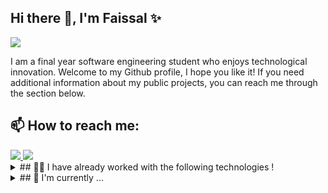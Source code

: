 ## Hi there 👋, I'm Faissal ✨

![](https://komarev.com/ghpvc/?username=lightgrey)

  I am a final year software engineering student who enjoys technological innovation. Welcome to my Github profile, I hope you like it! If you need additional information about my public projects, you can reach me through the section below.

<!--
**FaissalElfid/FaissalElfid** is a ✨ _special_ ✨ repository because its `README.md` (this file) appears on your GitHub profile.
Here are some ideas to get you started:


- 👯 I’m looking to collaborate on ...
- 🤔 I’m looking for help with ...
- 💬 Ask me about ...
- 📫 How to reach me: ...
- 😄 Pronouns: ...
- ⚡ Fun fact: ...

-->
## 📫 How to reach me: 
<a href="https://www.linkedin.com/in/faissal-el-fid-798b86199/">
  <img src="https://img.shields.io/badge/LinkedIn-0077B5?style=for-the-badge&logo=linkedin&logoColor=white"/>
</a>

<a href="mailto:faissal.elfid@gmail.com/">
  <img src="https://img.shields.io/badge/Gmail-D14836?style=for-the-badge&logo=gmail&logoColor=white"/>
</a>
<details>
  <summary> 
    ## 👨‍💻 I have already worked with the following technologies !
  </summary>

  ### Languages
<img src="https://img.shields.io/badge/C-00599C?style=for-the-badge&logo=c&logoColor=white"/>
<img src="https://img.shields.io/badge/C%2B%2B-00599C?style=for-the-badge&logo=c%2B%2B&logoColor=white"/>
<img src="https://img.shields.io/badge/Java-ED8B00?style=for-the-badge&logo=java&logoColor=white"/>
<img src="https://img.shields.io/badge/PHP-777BB4?style=for-the-badge&logo=php&logoColor=white"/>
<img src="https://img.shields.io/badge/JavaScript-323330?style=for-the-badge&logo=javascript&logoColor=F7DF1E"/>
<img src="https://img.shields.io/badge/TypeScript-007ACC?style=for-the-badge&logo=typescript&logoColor=white"/>

<img src="https://img.shields.io/badge/HTML5-E34F26?style=for-the-badge&logo=html5&logoColor=white"/>
<img src="https://img.shields.io/badge/CSS3-1572B6?style=for-the-badge&logo=css3&logoColor=white"/>
<img src=""/>

### Frameworks
<img src="https://img.shields.io/badge/Spring-6DB33F?style=for-the-badge&logo=spring&logoColor=white"/>
<img src="https://img.shields.io/badge/Laravel-FF2D20?style=for-the-badge&logo=laravel&logoColor=white"/>
<img src="https://img.shields.io/badge/Node.js-339933?style=for-the-badge&logo=nodedotjs&logoColor=white"/>
<img src="https://img.shields.io/badge/Express.js-000000?style=for-the-badge&logo=express&logoColor=white"/>

<img src="https://img.shields.io/badge/Vue.js-35495E?style=for-the-badge&logo=vuedotjs&logoColor=4FC08D"/>
<img src="https://img.shields.io/badge/React-20232A?style=for-the-badge&logo=react&logoColor=61DAFB"/>
<img src="https://img.shields.io/badge/Redux-593D88?style=for-the-badge&logo=redux&logoColor=white"/>
<img src="https://img.shields.io/badge/JWT-000000?style=for-the-badge&logo=JSON%20web%20tokens&logoColor=white"/>

<img src="https://img.shields.io/badge/Docker-2CA5E0?style=for-the-badge&logo=docker&logoColor=white"/>

#### Data streaming plateform
<img src="https://img.shields.io/badge/Apache_Kafka-231F20?style=for-the-badge&logo=apache-kafka&logoColor=white"/>

### Databases
<img src="https://img.shields.io/badge/MySQL-00000F?style=for-the-badge&logo=mysql&logoColor=white"/>
<img src="https://img.shields.io/badge/MongoDB-4EA94B?style=for-the-badge&logo=mongodb&logoColor=white"/>


### Mobile
<img src="https://img.shields.io/badge/Android-3DDC84?style=for-the-badge&logo=android&logoColor=white"/>
<img src="https://img.shields.io/badge/React_Native-20232A?style=for-the-badge&logo=react&logoColor=61DAFB"/>

</details>

<details>
  <summary> 
    ## 🌱 I'm currently ...
  </summary>

### 💻 I’m currently learning Spring, Jakarta EE, Angular, AWS ...

### 🔭 I’m currently working on a Spring, Angular and MongoDB project (and i'm planning to host it on AWS). 
</details>
